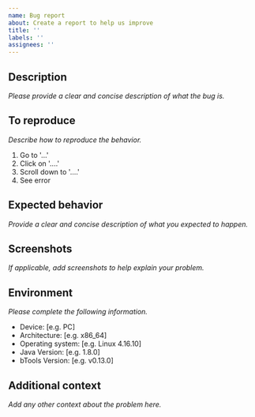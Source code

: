 ```yaml
---
name: Bug report
about: Create a report to help us improve
title: ''
labels: ''
assignees: ''
---
```


## Description

_Please provide a clear and concise description of what the bug is._

## To reproduce

_Describe how to reproduce the behavior._

1. Go to '...'
2. Click on '....'
3. Scroll down to '....'
4. See error

## Expected behavior

_Provide a clear and concise description of what you expected to happen._

## Screenshots

_If applicable, add screenshots to help explain your problem._

## Environment

_Please complete the following information._
 
 - Device: [e.g. PC]
 - Architecture: [e.g. x86_64]
 - Operating system: [e.g. Linux 4.16.10]
 - Java Version: [e.g. 1.8.0] 
 - bTools Version: [e.g. v0.13.0]
 
## Additional context

_Add any other context about the problem here._